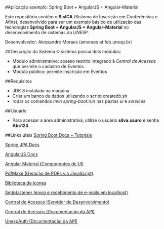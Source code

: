 #Aplicação exemplo: Spring Boot + AngularJS + Angular-Material

Este repositório contém o **SisICA** (Sistema de Inscrição em Conferências e Afins), desenvolvido para ser um exemplo básico de utilização das tecnologias **Spring Boot + AngularJS + Angular-Material** no desenvolvimento de sistemas da *UNESP*.

Desenvolvedor: Alessandro Moraes (amoraes at feb.unesp.br)

##Descrição do Sistema
O sistema possui dois módulos:
* Módulo administrativo: acesso restrito integrado à _Central de Acessos_ que permite o cadastro de Eventos
* Módulo público: permite inscrição em Eventos

##Requisitos
* JDK 8 instalada na máquina
* Criar um banco de dados utilizando o script createdb.sh
* rodar os comandos *mvn spring-boot:run* nas pastas *ui* e *services*

##Usuário
* Para acessar a área administrativa, utilize o usuário **silva.sauro** e senha **Abc123**

##Links úteis
[Spring Boot Docs + Tutoriais](https://spring.io/docs)

[Spring JPA Docs](http://docs.spring.io/spring-data/jpa/docs/current/reference/html/)

[AngularJS Docs](https://docs.angularjs.org/api)

[Angular Material (Componentes de UI)](https://material.angularjs.org/latest/)

[PdfMake (Geração de PDFs via JavaScript)](https://github.com/bpampuch/pdfmake)

[Biblioteca de ícones](https://material.io/icons/)

[SmtpListener (envio e recebimento de e-mails em localhost)](https://github.com/amoraes/smtplistener)

[Central de Acessos (Servidor de Desenvolvimento)](https://centraldev.unesp.br)

[Central de Acessos (Documentação da API)](https://centraldev.unesp.br/central-services/docs/)

[UnespAuth (Documentação da API)](https://centraldev.unesp.br/docs/)
		